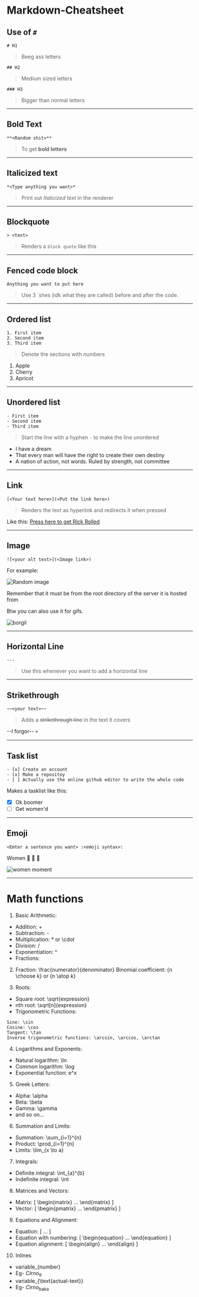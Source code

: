 # Markdown-Cheatsheet

## Use of `#`

`# H1`
> Beeg ass letters

`## H2`
> Medium sized letters 

`### H3`
> Bigger than normal letters 

---

## **Bold Text**

`**<Random shit>**`
> To get **bold letters**

--- 

## Italicized text

`*<Type anything you want>*`
> Print out *Italicized text* in the renderer

---

## Blockquote

`> <text>`
> Renders a `block quote` like this 

---

## Fenced code block 

```
Anything you want to put here 
```
> Use 3 `shes (idk what they are called) before and after the code. 

---

## Ordered list 

```
1. First item 
2. Second item 
3. Third item 
```
> Denote the sections with numbers 

1. Apple
2. Cherry
3. Apricot


--- 

## Unordered list 

```
- First item 
- Second item 
- Third item 
```
> Start the line with a hyphen `-` to make the line unordered 

- I have a dream
- That every man will have the right to create their own destiny
- A nation of action, not words. Ruled by strength, not committee

---

## Link 

`[<Your text here>](<Put the link here>)`
> Renders the text as hyperlink and redirects it when pressed 

Like this: [Press here to get Rick Rolled](https://www.youtube.com/watch?v=dQw4w9WgXcQ)

--- 

## Image 

`![<your alt text>](<Image link>)`

For example: 

![Random image](https://cdn.discordapp.com/attachments/751708650833313803/1013270958657786007/unknown.png)

Remember that it must be from the root directory of the server it is hosted from

Btw you can also use it for gifs.

![borgil](https://media1.giphy.com/media/ZRouJhQpbhPzTJ2eBU/giphy.gif?cid=ecf05e47w81tnc3ex0lnqw2l5oab9vsu9gjnvf7lqzhadubc&rid=giphy.gif&ct=g)

--- 

## Horizontal Line 

`---`
> Use this whenever you want to add a horizontal line 

---

## Strikethrough 

`~~<your text>~~`
> Adds a ~~strikethrough line~~ in the text it covers

--I forgor-- :skull:

---

## Task list 

```
- [x] Create an account 
- [x] Make a repositoy 
- [ ] Actually use the online github editor to write the whole code 
```
Makes a tasklist like this: 
- [x] Ok boomer
- [ ] Get women'd 

---

## Emoji 

`<Emter a sentence you want> :<emoji syntax>:`

Women :rofl: :rofl: :rofl: 

![women moment](https://media1.giphy.com/media/f0Q42HgxOZuKrT4hxO/giphy.gif?cid=790b7611a614719bad5ada416b5f508e899f52bab5f43c0e&rid=giphy.gif&ct=g)

---

# Math functions 

1. Basic Arithmetic:
  - Addition: +
  - Subtraction: -
  - Multiplication: * or \cdot
  - Division: /
  - Exponentiation: ^
  - Fractions:

2. Fraction: \frac{numerator}{denominator}
Binomial coefficient: {n \choose k} or {n \atop k}

3. Roots:
- Square root: \sqrt{expression}
- nth root: \sqrt[n]{expression}
- Trigonometric Functions:

```
Sine: \sin
Cosine: \cos
Tangent: \tan
Inverse trigonometric functions: \arcsin, \arccos, \arctan
```

4. Logarithms and Exponents:
  - Natural logarithm: \ln
  - Common logarithm: \log
  - Exponential function: e^x

5. Greek Letters:
  - Alpha: \alpha
  - Beta: \beta
  - Gamma: \gamma
  - and so on...

6. Summation and Limits:
  - Summation: \sum_{i=1}^{n}
  - Product: \prod_{i=1}^{n}
  - Limits: \lim_{x \to a}

7. Integrals:
  - Definite integral: \int_{a}^{b}
  - Indefinite integral: \int

8. Matrices and Vectors:
  - Matrix: \[ \begin{matrix} ... \end{matrix} \]
  - Vector: \[ \begin{pmatrix} ... \end{pmatrix} \]

9. Equations and Alignment:
  - Equation: \[ ... \]
  - Equation with numbering: \[ \begin{equation} ... \end{equation} \]
  - Equation alignment: \[ \begin{align} ... \end{align} \]

10. Inlines
  - variable_{number}
  - Eg- $Cirno_{9}$
  - variable_{\text{actual-text}}
  - Eg- $Cirno_{\text{baka}}$
